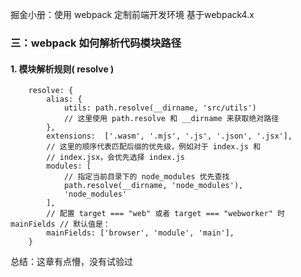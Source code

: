 掘金小册：使用 webpack 定制前端开发环境
基于webpack4.x

### 三：webpack 如何解析代码模块路径  
#### 1.  模块解析规则( resolve )
        resolve: {
			alias: {
			  	utils: path.resolve(__dirname, 'src/utils') 
                // 这里使用 path.resolve 和 __dirname 来获取绝对路径
			},
            extensions:  ['.wasm', '.mjs', '.js', '.json', '.jsx'],
            // 这里的顺序代表匹配后缀的优先级，例如对于 index.js 和     
            // index.jsx，会优先选择 index.js
            modules: [
                // 指定当前目录下的 node_modules 优先查找
                path.resolve(__dirname, 'node_modules'), 
                'node_modules'
            ],
            // 配置 target === "web" 或者 target === "webworker" 时 mainFields // 默认值是：
            mainFields: ['browser', 'module', 'main'],
		}

总结：这章有点懵，没有试验过